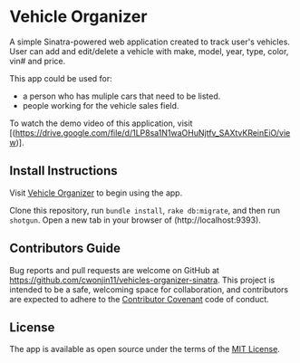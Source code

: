 # Vehicle Organizer

A simple Sinatra-powered web application created to track user's vehicles.
User can add and edit/delete a vehicle with make, model, year, type, color, vin# and price.

This app could be used for:

* a person who has muliple cars that need to be listed.
* people working for the vehicle sales field.


To watch the demo video of this application, visit [(https://drive.google.com/file/d/1LP8sa1N1waOHuNjtfv_SAXtvKReinEiO/view)].

## Install Instructions

Visit [Vehicle Organizer](https://github.com/cwonjin11/vehicles-organizer-sinatra) to begin using the app.

Clone this repository, run `bundle install`, `rake db:migrate`, and then run `shotgun`. Open a new tab in your browser of (http://localhost:9393).

## Contributors Guide

Bug reports and pull requests are welcome on GitHub at https://github.com/cwonjin11/vehicles-organizer-sinatra. This project is intended to be a safe, welcoming space for collaboration, and contributors are expected to adhere to the [Contributor Covenant](http://contributor-covenant.org) code of conduct.

## License

The app is available as open source under the terms of the [MIT License](https://opensource.org/licenses/MIT).

